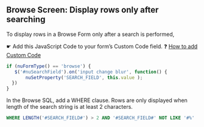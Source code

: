 ## Browse Screen: Display rows only after searching

To display rows in a Browse Form only after a search is performed,

☛ Add this JavaScript Code to your form’s Custom Code field. 
❓ [How to add Custom Code](/codelib/common/form_add_custom_code_javascript.gif)
  
```javascript
if (nuFormType() == 'browse') {
   $('#nuSearchField').on('input change blur', function() {
       nuSetProperty('SEARCH_FIELD', this.value );   
  })
}
```


In the Browse SQL, add a WHERE clause. Rows are only displayed when length of the search string is at least 2 characters.

```sql
WHERE LENGTH('#SEARCH_FIELD#') > 2 AND '#SEARCH_FIELD#' NOT LIKE '#%'
```


